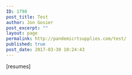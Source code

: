 ```yaml
---
ID: 1798
post_title: Test
author: Jon Gosier
post_excerpt: ""
layout: page
permalink: http://pandemicrtsupplies.com/test/
published: true
post_date: 2017-03-30 10:24:43
---
```

[resumes]